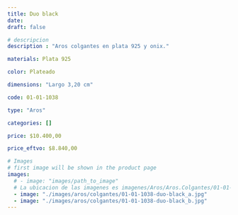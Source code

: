 ```yaml
---
title: Duo black
date: 
draft: false

# descripcion
description : "Aros colgantes en plata 925 y onix."

materials: Plata 925

color: Plateado

dimensions: "Largo 3,20 cm"

code: 01-01-1038

type: "Aros"

categories: []

price: $10.400,00

price_eftvo: $8.840,00

# Images
# first image will be shown in the product page
images:
  # - image: "images/path_to_image"
  # La ubicacion de las imagenes es imagenes/Aros/Aros.Colgantes/01-01-1038-duo-black
  - image: "./images/aros/colgantes/01-01-1038-duo-black_a.jpg"
  - image: "./images/aros/colgantes/01-01-1038-duo-black_b.jpg"
---
```

